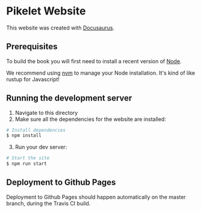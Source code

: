# Pikelet Website

This website was created with [Docusaurus](https://docusaurus.io/).

## Prerequisites

To build the book you will first need to install a recent version of [Node](https://nodejs.org).

We recommend using [nvm](https://github.com/creationix/nvm) to manage your Node
installation. It's kind of like rustup for Javascript!

## Running the development server

1. Navigate to this directory
2. Make sure all the dependencies for the website are installed:

```sh
# Install dependencies
$ npm install
```

3. Run your dev server:

```sh
# Start the site
$ npm run start
```

## Deployment to Github Pages

Deployment to Github Pages should happen automatically on the master branch,
during the Travis CI build.
